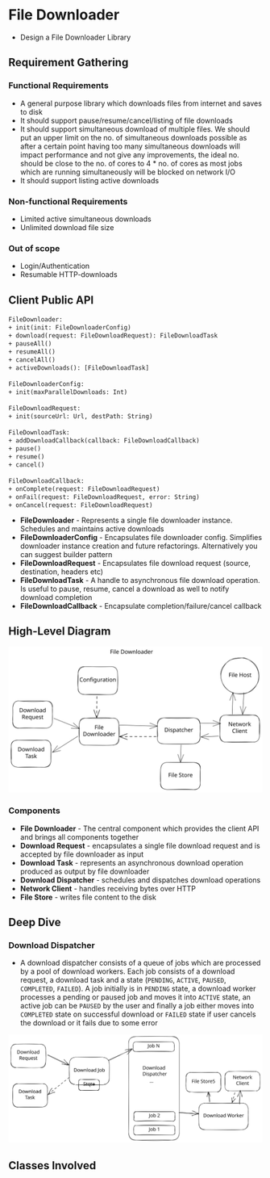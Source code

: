 # File Downloader

- Design a File Downloader Library

## Requirement Gathering

### Functional Requirements
- A general purpose library which downloads files from internet and saves to disk
- It should support pause/resume/cancel/listing of file downloads
- It should support simultaneous download of multiple files. We should put an upper limit on the no. of simultaneous downloads possible as after a certain point having too many simultaneous downloads will impact performance and not give any improvements, the ideal no. should be close to the no. of cores to 4 * no. of cores as most jobs which are running simultaneously will be blocked on network I/O
- It should support listing active downloads

### Non-functional Requirements
- Limited active simultaneous downloads
- Unlimited download file size

### Out of scope
- Login/Authentication
- Resumable HTTP-downloads

## Client Public API
```
FileDownloader:
+ init(init: FileDownloaderConfig)
+ download(request: FileDownloadRequest): FileDownloadTask
+ pauseAll()
+ resumeAll()
+ cancelAll()
+ activeDownloads(): [FileDownloadTask]

FileDownloaderConfig:
+ init(maxParallelDownloads: Int)

FileDownloadRequest:
+ init(sourceUrl: Url, destPath: String)

FileDownloadTask:
+ addDownloadCallback(callback: FileDownloadCallback)
+ pause()
+ resume()
+ cancel()

FileDownloadCallback:
+ onComplete(request: FileDownloadRequest)
+ onFail(request: FileDownloadRequest, error: String)
+ onCancel(request: FileDownloadRequest)
```

- **FileDownloader** - Represents a single file downloader instance. Schedules and maintains active downloads
- **FileDownloaderConfig** - Encapsulates file downloader config. Simplifies downloader instance creation and future refactorings. Alternatively you can suggest builder pattern
- **FileDownloadRequest** - Encapsulates file download request (source, destination, headers etc)
- **FileDownloadTask** - A handle to asynchronous file download operation. Is useful to pause, resume, cancel a download as well to notify download completion
- **FileDownloadCallback** - Encapsulate completion/failure/cancel callback

## High-Level Diagram
![File Downloader High Level Diagram](../images/file-downloader-hld.svg)

### Components
- **File Downloader** - The central component which provides the client API and brings all components together
- **Download Request** - encapsulates a single file download request and is accepted by file downloader as input
- **Download Task** - represents an asynchronous download operation produced as output by file downloader
- **Download Dispatcher** - schedules and dispatches download operations
- **Network Client** - handles receiving bytes over HTTP
- **File Store** - writes file content to the disk

## Deep Dive

### Download Dispatcher
- A download dispatcher consists of a queue of jobs which are processed by a pool of download workers. Each job consists of a download request, a download task and a state (`PENDING`, `ACTIVE`, `PAUSED`, `COMPLETED`, `FAILED`). A job initially is in `PENDING` state, a download worker processes a pending or paused job and moves it into `ACTIVE` state, an active job can be `PAUSED` by the user and finally a job either moves into `COMPLETED` state on successful download or `FAILED` state if user cancels the download or it fails due to some error

![Download Dispatcher](../images/download-dispatcher.svg)

## Classes Involved

